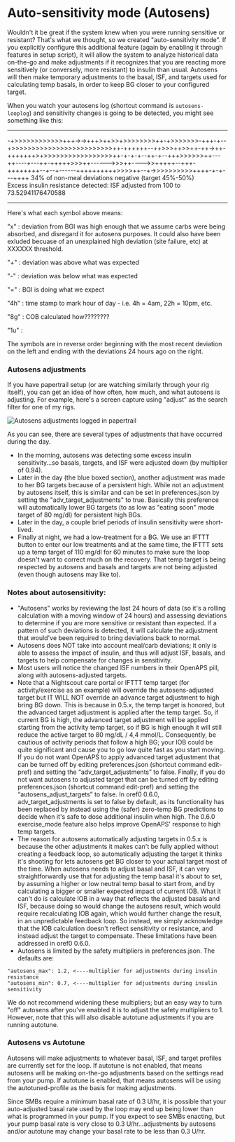 # Auto-sensitivity mode (Autosens)


Wouldn't it be great if the system knew when you were running sensitive or resistant? That's what we thought, so we created "auto-sensitivity mode". If you explicitly configure this additional feature (again by enabling it through features in setup script), it will allow the system to analyze historical data on-the-go and make adjustments if it recognizes that you are reacting more sensitively (or conversely, more resistant) to insulin than usual. Autosens will then make temporary adjustments to the basal, ISF, and targets used for calculating temp basals, in order to keep BG closer to your configured target.

When you watch your autosens log (shortcut command is `autosens-looplog`) and sensitivity changes is going to be detected, you might see something like this:
******************
-+>>>>>>>>>>>>+++->->+++>++>>+>>>>>>>>++-+>>>>>>>-+++-+--+>>>>>>>>>>>>>>>>>>>>>>>>>++-++++++--++>>>++>>++-++->++-+++++++>+>>>>>>>>>>>>>>>>>++-+-+-+--++-+--+++>>>>>>++---++----+---++-+++++>>>++------>>>++---->>+++++--+++-++++++++--+--+------++++++++++>>>>++--+->>>>>>>>>>++++-+-+---++++ 34% of non-meal deviations negative (target 45%-50%)\
Excess insulin resistance detected: ISF adjusted from 100 to 73.52941176470588
******************
Here's what each symbol above means:

 "x"  : deviation from BGI was high enough that we assume carbs were being absorbed, and disregard it for autosens purposes.  It could also have been exluded becuase of an unexplained high deviation (site failure, etc) at XXXXXX threshold.

 "+"  : deviation was above what was expected

 "-"  : deviation was below what was expected

 "="  : BGI is doing what we expect
 
 "4h" : time stamp to mark hour of day - i.e. 4h = 4am, 22h = 10pm, etc.
 
 "8g" : COB calculated how????????
 
 "1u" : 

The symbols are in reverse order beginning with the most recent deviation on the left and ending with the deviations 24 hours ago on the right.

### Autosens adjustments

If you have papertrail setup (or are watching similarly through your rig itself), you can get an idea of how often, how much, and what autosens is adjusting.  For example, here's a screen capture using "adjust" as the search filter for one of my rigs.

![Autosens adjustments logged in papertrail](../Images/customize-iterate/autosens-adjust.png)

As you can see, there are several types of adjustments that have occurred during the day.  
* In the morning, autosens was detecting some excess insulin sensitivity...so basals, targets, and ISF were adjusted down (by multiplier of 0.94).  
* Later in the day (the blue boxed section), another adjustment was made to her BG targets because of a persistent high.  While not an adjustment by autosens itself, this is similar and can be set in preferences.json by setting the "adv_target_adjustments" to true.  Basically this preference will automatically lower BG targets (to as low as "eating soon" mode target of 80 mg/dl) for persistent high BGs.  
* Later in the day, a couple brief periods of insulin sensitivity were short-lived.
* Finally at night, we had a low-treatment for a BG.  We use an IFTTT button to enter our low treatments and at the same time, the IFTTT sets up a temp target of 110 mg/dl for 60 minutes to make sure the loop doesn't want to correct much on the recovery.  That temp target is being respected by autosens and basals and targets are not being adjusted (even though autosens may like to).  

### Notes about autosensitivity:

* "Autosens" works by reviewing the last 24 hours of data (so it's a rolling calculation with a moving window of 24 hours) and assessing deviations to determine if you are more sensitive or resistant than expected. If a pattern of such deviations is detected, it will calculate the adjustment that would've been required to bring deviations back to normal.
* Autosens does NOT take into account meal/carb deviations; it only is able to assess the impact of insulin, and thus will adjust ISF, basals, and targets to help compensate for changes in sensitivity. 
* Most users will notice the changed ISF numbers in their OpenAPS pill, along with autosens-adjusted targets.
* Note that a Nightscout care portal or IFTTT temp target (for activity/exercise as an example) will override the autosens-adjusted target but IT WILL NOT override an advance target adjustment to high bring BG down. This is because in 0.5.x, the temp target is honored, but the advanced target adjustment is applied after the temp target. So, if current BG is high, the advanced target adjustment will be applied starting from the activity temp target, so if BG is high enough it will still reduce the active target to 80 mg/dL / 4,4 mmol/L. Consequently, be cautious of activity periods that follow a high BG; your IOB could be quite significant and cause you to go low quite fast as you start moving. If you do not want OpenAPS to apply advanced target adjustment that can be turned off by editing preferences.json (shortcut command edit-pref) and setting the “adv_target_adjustments” to false. Finally, if you do not want autosens to adjusted target that can be turned off by editing preferences.json (shortcut command edit-pref) and setting the “autosens_adjust_targets” to false.  In oref0 0.6.0, adv_target_adjustments is set to false by default, as its functionality has been replaced by instead using the (safer) zero-temp BG predictions to decide when it's safe to dose additional insulin when high.  The 0.6.0 exercise_mode feature also helps improve OpenAPS' response to high temp targets.
* The reason for autosens automatically adjusting targets in 0.5.x is because the other adjustments it makes can't be fully applied without creating a feedback loop, so automatically adjusting the target it thinks it's shooting for lets autosens get BG closer to your actual target most of the time. When autosens needs to adjust basal and ISF, it can very straightforwardly use that for adjusting the temp basal it's about to set, by assuming a higher or low neutral temp basal to start from, and by calculating a bigger or smaller expected impact of current IOB.  What it can't do is calculate IOB in a way that reflects the adjusted basals and ISF, because doing so would change the autosens result, which would require recalculating IOB again, which would further change the result, in an unpredictable feedback loop. So instead, we simply acknowledge that the IOB calculation doesn't reflect sensitivity or resistance, and instead adjust the target to compensate. These limitations have been addressed in oref0 0.6.0.
* Autosens is limited by the safety multipliers in preferences.json. The defaults are:
```
"autosens_max": 1.2, <----multiplier for adjustments during insulin resistance
"autosens_min": 0.7, <----multiplier for adjustments during insulin sensitivity
```
We do not recommend widening these multipliers; but an easy way to turn "off" autosens after you've enabled it is to adjust the safety multipliers to 1. However, note that this will also disable autotune adjustments if you are running autotune. 

### Autosens vs Autotune

Autosens will make adjustments to whatever basal, ISF, and target profiles are currently set for the loop.  If autotune is not enabled, that means autosens will be making on-the-go adjustments based on the settings read from your pump.  If autotune is enabled, that means autosens will be using the autotuned-profile as the basis for making adjustments.

Since SMBs require a minimum basal rate of 0.3 U/hr, it is possible that your auto-adjusted basal rate used by the loop may end up being lower than what is programmed in your pump.  If you expect to see SMBs enacting, but your pump basal rate is very close to 0.3 U/hr...adjustments by autosens and/or autotune may change your basal rate to be less than 0.3 U/hr.
